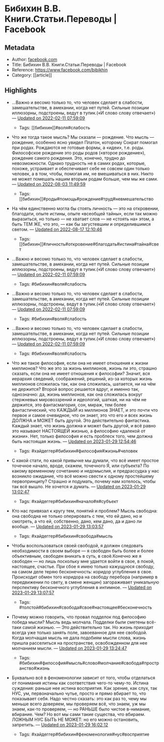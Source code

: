 # Бибихин В.В. Книги.Статьи.Переводы | Facebook

## Metadata
- Author: [facebook.com]()
- Title: Бибихин В.В. Книги.Статьи.Переводы | Facebook
- Reference: https://www.facebook.com/bibikhin
- Category: [[article]]

## Highlights
- ...Важно и весомо только то, что человек сделает в слабости, замешательстве, в амехании, когда нет путей. Сильные позиции иллюзорны, подстроены, ведут в тупик.(«И слово слову отвечает») — [Updated on 2022-02-11 07:59:09](https://hyp.is/WPXicor3EeyPmBMioSMRlA/www.facebook.com/bibikhin)
   - Tags: [[бибихин]]#воля#слабость



- Что же тогда такое мысль? Мы сказали — рождение. Что мысль — рождение, особенно ясно увидел Платон, которому Сократ помогал при родах. Рождаются не готовые формы, а «идеи», т.е. роды. Философское рождение это роды родов («второе рождение»), рождение самого рождения. Это, конечно, трудно до невозможности. Однако трудность не в самих родах, которые, похоже, устраивает и обеспечивает себе не совсем один только человек, а в том, чтобы, помогая им, не вмешиваться в них. Никто не может помешать нашим вторым родам больше, чем мы же сами. — [Updated on 2022-08-03 11:49:59](https://hyp.is/QXPNaBMJEe2Q9Zfzbyjt0w/www.facebook.com/bibikhin)
   - Tags: [[бибихин]]#роды#помощь#рождение#труд#невмешательство
- На чём единственно могла бы стоять личность — это на откровении, благодати, опыте истины, опыте «всеобщей тайны», если так можно выразиться, но только — не хватает слов — не «стоять на» этом, а быть ТЕМ ЖЕ, что это, — как бы загустевшим и определившимся светом. — [Updated on 2022-08-17 12:10:46](https://hyp.is/etNEuB4MEe2vR8_NRsDJQg/www.facebook.com/bibikhin)
   - Tags: [[бибихин]]#личность#откровение#благодать#истина#тайна#свет



- ...Важно и весомо только то, что человек сделает в слабости, замешательстве, в амехании, когда нет путей. Сильные позиции иллюзорны, подстроены, ведут в тупик.(«И слово слову отвечает») — [Updated on 2022-02-11 07:59:09](https://hyp.is/WPXicor3EeyPmBMioSMRlA/www.facebook.com/bibikhin)
   - Tags: #бибихин#воля#слабость
- ...Важно и весомо только то, что человек сделает в слабости, замешательстве, в амехании, когда нет путей. Сильные позиции иллюзорны, подстроены, ведут в тупик.(«И слово слову отвечает») — [Updated on 2022-02-11 07:59:09](https://hyp.is/WPXicor3EeyPmBMioSMRlA/www.facebook.com/bibikhin)
   - Tags: #бибихин#воля#слабость
- ...Важно и весомо только то, что человек сделает в слабости, замешательстве, в амехании, когда нет путей. Сильные позиции иллюзорны, подстроены, ведут в тупик.(«И слово слову отвечает») — [Updated on 2022-02-11 07:59:09](https://hyp.is/WPXicor3EeyPmBMioSMRlA/www.facebook.com/bibikhin)
   - Tags: #бибихин#воля#слабость



- Что же такое философия, если она не имеет отношения к жизни миллионов? Что же это за жизнь миллионов, жизнь ли это, страшно сказать, если она не имеет отношения к философии? Значит, вся иерархия сведений, соображений, решений, из-за которых жизнь миллионов сложилась так, как она сложилась, шатается, ни на чём не держится? Второй вопрос решается вдруг, и именно так, однозначно: да, жизнь миллионов, как она сложилась вокруг стержневых мировоззрений и идеологий, шаткая, ни на чём не держится, это фантасмагория, сон, мираж, тем более фантастический, что КАЖДЫЙ из миллионов ЗНАЕТ, и это почти что первое и самое очевидное, что он знает, это что его и всех жизнь ДОЛЖНА и МОЖЕТ быть другой. Это действительно фантастика. Каждый знает, что жизнь должна и может быть другой, и всё равно это называют НАСТОЯЩЕЙ жизнью, а философию «далекой от жизни». Нет, только философия и есть проблеск того, чем должна быть настоящая жизнь. — [Updated on 2023-01-29 12:54:46](https://hyp.is/9oVntJ-6Ee2Y0q_-8y52sA/www.facebook.com/bibikhin)
   - Tags: #хайдеггер#бибихин#философия#жизнь#человек
- С какой стати, по какой привычке мы думали, что всё имеет простое точечное начало, вроде, скажем, точечного Я, или субъекта? По какому временному сочетанию и недомыслия, и предрассудка у нас возникло ожидание, что всё можно свести к одному простейшему первопринципу? Страшно и подумать, почему нам хотелось, чтобы так всё вышло. Не хочется и думать. — [Updated on 2023-01-29 13:02:47](https://hyp.is/FRTOHJ-8Ee24iq8Nvi6awg/www.facebook.com/bibikhin)
   - Tags: #хайдеггер#бибихин#начало#я#субъект
- Кто нас привязал к кругу тем, понятий и проблем? Мысль свободна: она свободна не только оперировать с тем, что ей дано, но и смотреть, а что ей, собственно, дано, кем дано, да и дано ли вообще. — [Updated on 2023-01-29 13:03:57](https://hyp.is/PpS7Ep-8Ee2PXscQ99QMvg/www.facebook.com/bibikhin)
   - Tags: #хайдеггер#бибихин#свобода#мысль
- Чтобы воспользоваться своей свободой, я должен следовать необходимости в своем выборе — я свободен быть более и более объективным, свободен вникать в суть, в своё.Конечно же я свободен — но лишь поскольку мне удается войти в свое, в покой, настоящее, счастье. При сбое я имею только кажущуюся свободу, на самом деле теряю бесконечность: коридор углубления в свое. Происходит обмен того коридора на свободу перебора (например в передвижении по свету, в смене женщин) загораживает уникальную перспективу бесконечного углубления в интимное. — [Updated on 2023-01-29 13:07:57](https://hyp.is/za6vsJ-8Ee26jbeCSiaCZg/www.facebook.com/bibikhin)
   - Tags: #толстой#бибихин#свобода#свое#настоящее#бесконечность
- Почему можно говорить, что провал подделок под философию победа мысли? Мысль ведь молчала. Подделки были сметены всё-таки самой жизнью. — Это действительно так. Но жизнь приходит всегда уже только занять поле, завоеванное для нее свободой. Когда молчащая мысль не дала подобиям мысли слова, жизнь пришла расселиться на пространстве, освобожденном для нее молчанием мысли. — [Updated on 2023-01-29 13:24:47](https://hyp.is/KB-zmJ-_Ee2jBoej3j_hbw/www.facebook.com/bibikhin)
   - Tags: #бибихин#философия#мысль#слово#молчание#свобода#пространство#жизнь
- Буквально всё в феноменологии зависит от того, чтобы отделаться от понимания истины как соответствия чего-то чему-то. Истина суждения: раньше нее истина восприятия. Как зрение, как слух, так НУС, ум, первоначально чутье, просто и прямо вбирает то, что показывает себя. Надо честно сказать: это как раз то, чему мы меньше всего доверяем, мы проверяем всё, что знаем, уж мы знаем, как-то проверяем, — но РАНЬШЕ было чистое в-нимание, вбирание. Чем? Но вот мы сами такие существа, что вбираем. ЛОЖНЫМ НУС БЫТЬ НЕ МОЖЕТ: но его можно остановить, запретить. — [Updated on 2023-01-29 16:02:12](https://hyp.is/JY0qFJ_VEe2SdiuXwUTuqA/www.facebook.com/bibikhin)
   - Tags: #хайдеггер#бибихин#феноменология#нус#восприятие
